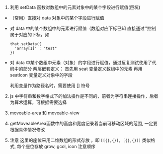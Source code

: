 1. 利用 setData 函数对数组中的元素对象中的某个字段进行赋值(巨坑)
  * （常用）直接对 data 对象中的某个字段进行赋值
  * 对 data 中的某个数组中的元素进行赋值（数组对应下标已知
    直接通过''控制属于对应的下标，如
    ```
    that.setData({
      'array[1]' : "test"
    })
    ```
  * 对 data 中某个数组中元素（对象）的字段进行赋值，通过反复测试使用了代码中的部分
    两层嵌套定义：
    首先用 seat 变量定义数组中的元素
    再用 seatIcon 变量定义对象中的字段

    利用变量作为路径名时，需要使用 [] 符号
2. js 中字符串和数字格式下的加法操作是不同的，前者为字符串连接操作，后者为算术运算，可根据需要选择

3. moveable-area 和 moveable-view

4. getMoveableArea函数中的高度和宽度记录着当前可移动区域的范围, 一定要根据具体情况修改

5. 注意 这里的座位采用二维数组的形式存放 ，即 ```[[{},{}], [{},{}]]``` 类似格式, 每个座位存放 grow, gcol, icon 注意顺序